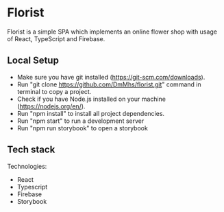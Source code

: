 # Florist
Florist is a simple SPA which implements an online flower shop with usage of React, TypeScript and Firebase.

## Local Setup
* Make sure you have git installed (https://git-scm.com/downloads).
* Run "git clone https://github.com/DmMhs/florist.git" command in terminal to copy a project.
* Check if you have Node.js installed on your machine (https://nodejs.org/en/).
* Run "npm install" to install all project dependencies. 
* Run "npm start" to run a development server
* Run "npm run storybook" to open a storybook

## Tech stack
Technologies:
* React
* Typescript
* Firebase
* Storybook
